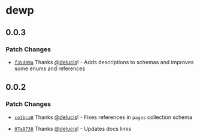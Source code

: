 # dewp

## 0.0.3

### Patch Changes

- [`f35d09a`](https://github.com/delucis/dewp/commit/f35d09af571343f9e0066b7310e016e4a7cc8790) Thanks [@delucis](https://github.com/delucis)! - Adds descriptions to schemas and improves some enums and references

## 0.0.2

### Patch Changes

- [`ce1bca0`](https://github.com/delucis/dewp/commit/ce1bca07ab401f4215b6bbb7d4c62971c8493136) Thanks [@delucis](https://github.com/delucis)! - Fixes references in `pages` collection schema

- [`07a9738`](https://github.com/delucis/dewp/commit/07a97385d2b988d760d3a95df281b010e674d661) Thanks [@delucis](https://github.com/delucis)! - Updates docs links
